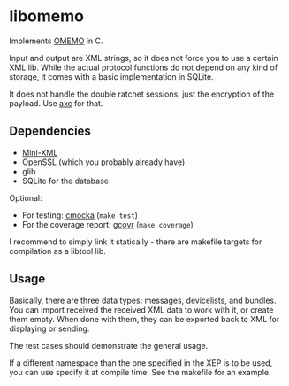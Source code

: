 # libomemo
Implements [OMEMO](https://conversations.im/omemo/) in C.

Input and output are XML strings, so it does not force you to use a certain XML lib.
While the actual protocol functions do not depend on any kind of storage, it comes with a basic implementation in SQLite.

It does not handle the double ratchet sessions, just the encryption of the payload.
Use [axc](https://github.com/gkdr/axc) for that.

## Dependencies
* [Mini-XML](http://www.msweet.org/projects.php?Z3) 
* OpenSSL (which you probably already have)
* glib
* SQLite for the database

Optional: 
* For testing: [cmocka](https://cmocka.org/) (`make test`)
* For the coverage report: [gcovr](https://cmocka.org/) (`make coverage`)

I recommend to simply link it statically - there are makefile targets for compilation as a libtool lib. 

## Usage
Basically, there are three data types: messages, devicelists, and bundles.
You can import received the received XML data to work with it, or create them empty. When done with them, they can be exported back to XML for displaying or sending.

The test cases should demonstrate the general usage.


If a different namespace than the one specified in the XEP is to be used, you can use specify it at compile time. See the makefile for an example.
